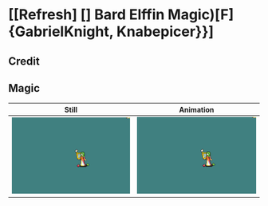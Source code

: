 # [\[Refresh\] \[\] Bard Elffin Magic\)\[F\]{GabrielKnight, Knabepicer}}]

## Credit


	
## Magic

| Still | Animation |
| :---: | :-------: |
| ![Magic still](./Magic_000.png) | ![Magic animation](./Magic.gif) |
